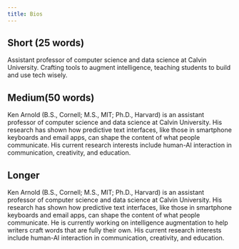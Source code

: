 ```yaml
---
title: Bios
---
```


## Short (25 words)

Assistant professor of computer science and data science at Calvin University. Crafting tools to augment intelligence, teaching students to build and use tech wisely.

## Medium(50 words)

Ken Arnold (B.S., Cornell; M.S., MIT; Ph.D., Harvard) is an assistant professor of computer science and data science at Calvin University. His research has shown how predictive text interfaces, like those in smartphone keyboards and email apps, can shape the content of what people communicate. His current research interests include human-AI interaction in communication, creativity, and education.

## Longer

Ken Arnold (B.S., Cornell; M.S., MIT; Ph.D., Harvard) is an assistant professor of computer science and data science at Calvin University. His research has shown how predictive text interfaces, like those in smartphone keyboards and email apps, can shape the content of what people communicate. He is currently working on intelligence augmentation to help writers craft words that are fully their own. His current research interests include human-AI interaction in communication, creativity, and education.